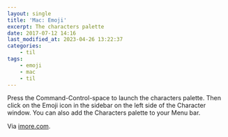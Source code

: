 ```yaml
---
layout: single
title: 'Mac: Emoji'
excerpt: The characters palette
date: 2017-07-12 14:16
last_modified_at: 2023-04-26 13:22:37
categories:
    - til
tags:
    - emoji
    - mac
    - til
---
```


Press the Command-Control-space to launch the characters palette.
Then click on the Emoji icon in the sidebar on the left side of the Character window.
You can also add the Characters palette to your Menu bar.

Via [imore.com](https://www.imore.com/how-to-use-emoji-on-your-mac).
